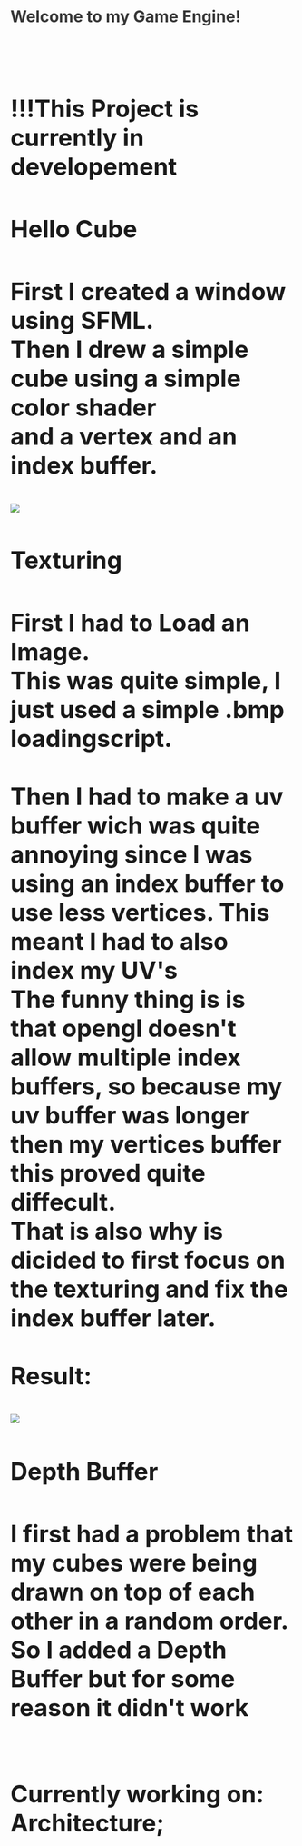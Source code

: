 <div id="project-mechanic-tab" class="project-mechanics-tab">
<h1 style="color: #363636; cursor:pointer; padding-bottom:1.5vh;" onclick="button();">Welcome to my Game Engine!<h1/>
<div id="project-mechanic-info-tab">
<h2>!!!This Project is currently in developement</h2>
  
  <h2 >Hello Cube<h2/>
  <p>First I created a window using SFML.<br>
    Then I drew a simple cube using a simple color shader<br> and a vertex and an index buffer.<p/>
  <img src="https://raw.githubusercontent.com/26583/RedHeadGameEngine/master/documentation/RHGEturning-cube.gif"/>
  <h2 >Texturing<h2/>
    <p>First I had to Load an Image.<br>
      This was quite simple, I just used a simple .bmp loadingscript.<br>
      <br>
      Then I had to make a uv buffer wich was quite annoying since I was using an index buffer to use less vertices. This meant I had to also index my UV's<br>
      The funny thing is is that opengl doesn't allow multiple index buffers, so because my uv buffer was longer then my vertices buffer this proved quite diffecult.<br>
      That is also why is dicided to first focus on the texturing and fix the index buffer later.
      <br><br>Result:     
    <p/>
<img src="https://raw.githubusercontent.com/26583/RedHeadGameEngine/master/documentation/TurningMineGrass.gif"/>
    <h2>Depth Buffer<h2/>
      <p>I first had a problem that my cubes were being drawn on top of each other in a random order.
        So I added a Depth Buffer but  for some reason it didn't work<p/>
      <img src:"https://raw.githubusercontent.com/26583/RedHeadGameEngine/master/documentation/NoDepthBuffer.PNG"/>
    <h2>Currently working on: Architecture;<h2/>
    </div>
   </div>
